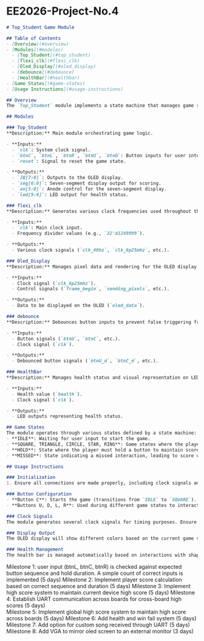 # EE2026-Project-No.4

```markdown
# Top_Student Game Module

## Table of Contents
- [Overview](#overview)
- [Modules](#modules)
  - [Top_Student](#top_student)
  - [flexi_clk](#flexi_clk)
  - [Oled_Display](#oled_display)
  - [debounce](#debounce)
  - [HealthBar](#healthbar)
- [Game States](#game-states)
- [Usage Instructions](#usage-instructions)

## Overview
The `Top_Student` module implements a state machine that manages game states and interactions based on user inputs. It includes features such as score tracking, health management, and visual output to an OLED display.

## Modules

### Top_Student
**Description:** Main module orchestrating game logic.

- **Inputs:**
  - `clk`: System clock signal.
  - `btnC`, `btnL`, `btnR`, `btnU`, `btnD`: Button inputs for user interaction.
  - `reset`: Signal to reset the game state.

- **Outputs:**
  - `JB[7:0]`: Outputs to the OLED display.
  - `seg[6:0]`: Seven-segment display output for scoring.
  - `an[3:0]`: Anode control for the seven-segment display.
  - `led[9:0]`: LED output for health status.

### flexi_clk
**Description:** Generates various clock frequencies used throughout the module.

- **Inputs:**
  - `clk`: Main clock input.
  - Frequency divider values (e.g., `32'd1249999`).

- **Outputs:**
  - Various clock signals (`clk_40hz`, `clk_6p25mhz`, etc.).

### Oled_Display
**Description:** Manages pixel data and rendering for the OLED display.

- **Inputs:**
  - Clock signal (`clk_6p25mhz`).
  - Control signals (`frame_begin`, `sending_pixels`, etc.).

- **Outputs:**
  - Data to be displayed on the OLED (`oled_data`).

### debounce
**Description:** Debounces button inputs to prevent false triggering from mechanical noise.

- **Inputs:**
  - Button signals (`btnU`, `btnC`, etc.).
  - Clock signal (`clk`).

- **Outputs:**
  - Debounced button signals (`btnU_d`, `btnC_d`, etc.).

### HealthBar
**Description:** Manages health status and visual representation on LEDs.

- **Inputs:**
  - Health value (`health`).
  - Clock signal (`clk`).

- **Outputs:**
  - LED outputs representing health status.

## Game States
The module operates through various states defined by a state machine:
- **IDLE**: Waiting for user input to start the game.
- **SQUARE, TRIANGLE, CIRCLE, STAR, RING**: Game states where the player interacts with falling shapes.
- **HOLD**: State where the player must hold a button to maintain score.
- **MISSED**: State indicating a missed interaction, leading to score updates.

## Usage Instructions

### Initialization
1. Ensure all connections are made properly, including clock signals and button inputs.

### Button Configuration
- **Button C**: Starts the game (transitions from `IDLE` to `SQUARE`).
- **Buttons U, D, L, R**: Used during different game states to interact with shapes.

### Clock Signals
The module generates several clock signals for timing purposes. Ensure that these are correctly routed to their respective modules.

### Display Output
The OLED display will show different colors based on the current game state. Ensure it is powered and connected properly.

### Health Management
The health bar is managed automatically based on interactions with shapes. Health decreases based on missed interactions or incorrect button presses.
```



Milestone 1: user input (btnL, btnC, btnR) is checked against expected button sequence and hold duration. A simple count of correct inputs is implemented (5 days) 
Milestone 2: Implement player score calculation based on correct sequence and duration (5 days)
Milestone 3: Implement high score system to maintain current device high score (5 days)
Milestone 4: Establish UART communication across boards for cross-board high scores (5 days)				
Milestone 5: Implement global high score system to maintain high score across boards (5 days)
Milestone 6: Add health and win fail system (5 days)
Milestone 7: Add option for custom song received through UART (5 days)
Milestone 8: Add VGA to mirror oled screen to an external monitor (3 days)
